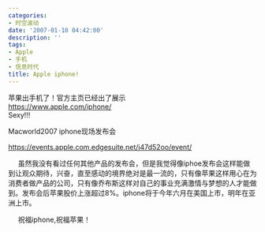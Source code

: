 ```yaml
---
categories:
- 时空波动
date: '2007-01-10 04:42:00'
description: ''
tags:
- Apple
- 手机
- 信息时代
title: Apple iphone!
---
```

苹果出手机了！官方主页已经出了展示  
<https://www.apple.com/iphone/>  
Sexy!!!


Macworld2007 iphone现场发布会


<https://events.apple.com.edgesuite.net/j47d52oo/event/>


     虽然我没有看过任何其他产品的发布会，但是我觉得像iphoe发布会这样能做到让观众期待，兴奋，直至感动的境界绝对是最一流的，只有像苹果这样用心在为消费者做产品的公司，只有像乔布斯这样对自己的事业充满激情与梦想的人才能做到。发布会后苹果股价上涨超过8%。iphone将于今年六月在美国上市，明年在亚洲上市。


     祝福iphone,祝福苹果！  


